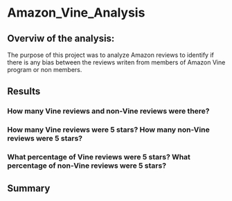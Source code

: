 # Amazon_Vine_Analysis

## Overviw of the analysis:

The purpose of this project was to analyze Amazon reviews to identify if there is any bias between the reviews writen from members of Amazon Vine program or non members. 

## Results

### How many Vine reviews and non-Vine reviews were there?



### How many Vine reviews were 5 stars? How many non-Vine reviews were 5 stars?



### What percentage of Vine reviews were 5 stars? What percentage of non-Vine reviews were 5 stars?



## Summary 

